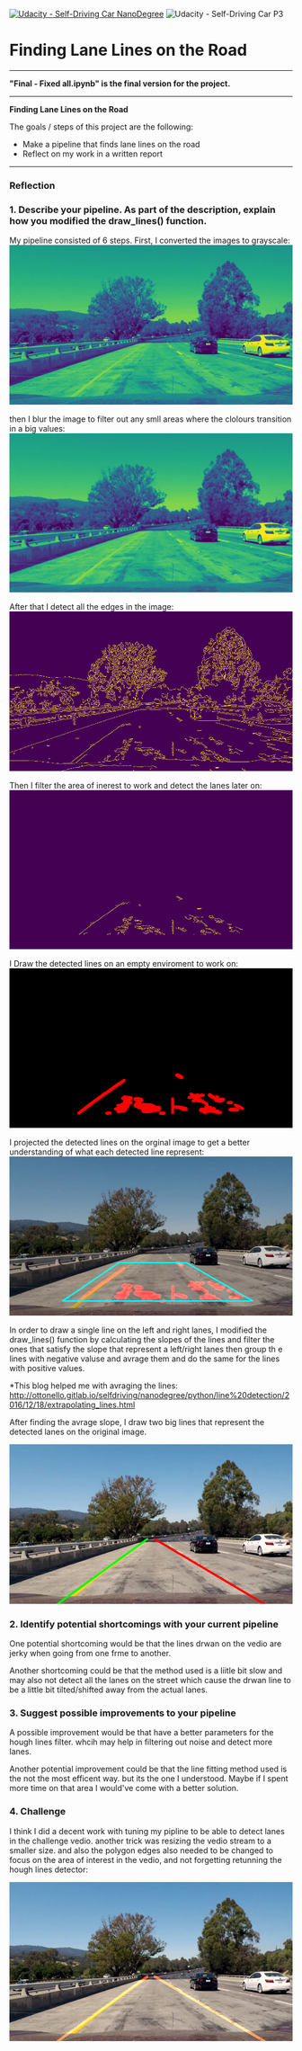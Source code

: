 [![Udacity - Self-Driving Car NanoDegree](https://s3.amazonaws.com/udacity-sdc/github/shield-carnd.svg)](http://www.udacity.com/drive)
![Udacity - Self-Driving Car P3](https://img.shields.io/badge/Status-Pass-green.svg)

[//]: # (Image References)

[image1]: ./report_images_output/gray.jpg "Grayscale"
[image2]: ./report_images_output/blur_gray.jpg "Blured Grayscale"
[image3]: ./report_images_output/edges.jpg "Edges"
[image4]: ./report_images_output/masked_edges.jpg "Masked Edges"
[image5]: ./report_images_output/line_image.jpg "Lines"
[image6]: ./report_images_output/lines_edges_array.jpg "Filtered Lines"
[image7]: ./report_images_output/output.jpg "Output"

[image8]: ./challenge_images_output/challenge_Moment.jpg "Output Challange"



# **Finding Lane Lines on the Road** 

---

**"Final - Fixed all.ipynb" is the final version for the project.**

---

**Finding Lane Lines on the Road**

The goals / steps of this project are the following:
* Make a pipeline that finds lane lines on the road
* Reflect on my work in a written report

---

### Reflection

### 1. Describe your pipeline. As part of the description, explain how you modified the draw_lines() function.

My pipeline consisted of 6 steps. First, I converted the images to grayscale:
![Grayscale][image1]

then I blur the image to filter out any smll areas where the clolours transition  in a big values:
![Blured Grayscale][image2]

After that I detect all the edges in the image:
![Edges][image3]

Then I filter the area of inerest to work and detect the lanes later on:
![Masked Edges][image4]

I Draw the detected lines on an empty enviroment to work on:
![Lines][image5]


I projected the detected lines on the orginal image to get a better understanding of what each detected line represent:
![Filtered Lines][image6]


In order to draw a single line on the left and right lanes, I modified the draw_lines() function by calculating the slopes of the lines and filter the ones that satisfy the slope that represent a left/right lanes then group th e lines with negative valuse and avrage them and do the same for the lines with positive values.

*This blog helped me with avraging the lines:
http://ottonello.gitlab.io/selfdriving/nanodegree/python/line%20detection/2016/12/18/extrapolating_lines.html

After finding the avrage slope, I draw two big lines that represent the detected lanes on the original image.

![Output][image7]



### 2. Identify potential shortcomings with your current pipeline


One potential shortcoming would be that the lines drwan on the vedio are jerky when going from one frme to another. 

Another shortcoming could be that the method used is a liitle bit slow and may also not detect all the lanes on the street which cause the drwan line to be a little bit tilted/shifted away from the actual lanes.


### 3. Suggest possible improvements to your pipeline

A possible improvement would be that have a better parameters for the hough lines filter. whcih may help in filtering out noise and detect more lanes.

Another potential improvement could be that the line fitting method used is the not the most efficent way. but its the one I  understood. Maybe if I spent more time on that area I would've come with a better solution.

### 4. Challenge

I think I did a decent work with tuning my pipline to be able to detect lanes in the challenge vedio. another trick was resizing the vedio stream to a smaller size. and also the polygon edges also needed to be changed to focus on the area of interest in the vedio, and not forgetting retunning the hough lines detector:

![Challenge][image8]


